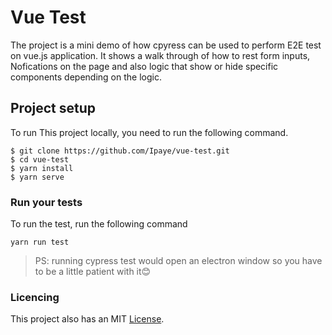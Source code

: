 # Vue Test

The project is a mini demo of how cpyress can be used to perform E2E test on vue.js application. It shows a walk through of how to rest form inputs, Nofications on the page and also logic that show or hide specific components depending on the logic.

## Project setup

To run This project locally, you need to run the following command.

```
$ git clone https://github.com/Ipaye/vue-test.git
$ cd vue-test
$ yarn install
$ yarn serve
```

### Run your tests

To run the test, run the following command

```
yarn run test
```

> PS: running cypress test would open an electron window so you have to be a little patient with it😊

### Licencing

This project also has an MIT [License](./LICENSE).
